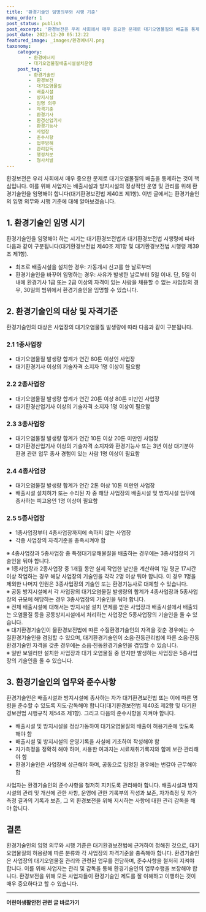 ```yaml
---
title: '환경기술인 임명의무와 시행 기준'
menu_order: 1
post_status: publish
post_excerpt: '환경보전은 우리 사회에서 매우 중요한 문제로 대기오염물질의 배출을 통제하는 것이 핵심입니다. 이를 위해 사업자는 배출시설과 방지시설의 정상적인 운영 및 관리를 위해 환경기술인을 임명해야 합니다 대기환경보전법 제40조 제1항 . 이번 글에서는 환경기술인의 임명 의무와 시행 기준에 대해 알아보겠습니다.'
post_date: 2023-12-20 05:12:22
featured_image: _images/환경에너지.png
taxonomy:
    category:
        - 환경에너지
        - 대기오염물질배출시설설치운영
    post_tag:
        - 환경기술인
        -  환경보전
        -  대기오염물질
        -  배출시설
        -  방지시설
        -  임명 의무
        -  자격기준
        -  환경기사
        -  환경산업기사
        -  환경기능사
        -  사업장
        -  준수사항
        -  업무방해
        -  관리감독
        -  행정처분
        -  형사처벌
---
```



환경보전은 우리 사회에서 매우 중요한 문제로 대기오염물질의 배출을 통제하는 것이 핵심입니다. 이를 위해 사업자는 배출시설과 방지시설의 정상적인 운영 및 관리를 위해 환경기술인을 임명해야 합니다(대기환경보전법 제40조 제1항). 이번 글에서는 환경기술인의 임명 의무와 시행 기준에 대해 알아보겠습니다.

## 1. 환경기술인 임명 시기

환경기술인을 임명해야 하는 시기는 대기환경보전법과 대기환경보전법 시행령에 따라 다음과 같이 구분됩니다(대기환경보전법 제40조 제1항 및 대기환경보전법 시행령 제39조 제1항).

- 최초로 배출시설을 설치한 경우: 가동개시 신고를 한 날로부터
- 환경기술인을 바꾸어 임명하는 경우: 사유가 발생한 날로부터 5일 이내. 단, 5일 이내에 환경기사 1급 또는 2급 이상의 자격이 있는 사람을 채용할 수 없는 사업장의 경우, 30일의 범위에서 환경기술인을 임명할 수 있습니다.

## 2. 환경기술인의 대상 및 자격기준

환경기술인의 대상은 사업장의 대기오염물질 발생량에 따라 다음과 같이 구분됩니다.

### 2.1 1종사업장

- 대기오염물질 발생량 합계가 연간 80톤 이상인 사업장
- 대기환경기사 이상의 기술자격 소지자 1명 이상이 필요함

### 2.2 2종사업장
- 대기오염물질 발생량 합계가 연간 20톤 이상 80톤 미만인 사업장
- 대기환경산업기사 이상의 기술자격 소지자 1명 이상이 필요함

### 2.3 3종사업장
- 대기오염물질 발생량 합계가 연간 10톤 이상 20톤 미만인 사업장
- 대기환경산업기사 이상의 기술자격 소지자와 환경기능사 또는 3년 이상 대기분야 환경 관련 업무 종사 경험이 있는 사람 1명 이상이 필요함

### 2.4 4종사업장
- 대기오염물질 발생량 합계가 연간 2톤 이상 10톤 미만인 사업장
- 배출시설 설치허가 또는 수리된 자 중 해당 사업장의 배출시설 및 방지시설 업무에 종사하는 피고용인 1명 이상이 필요함

### 2.5 5종사업장
- 1종사업장부터 4종사업장까지에 속하지 않는 사업장
- 각종 사업장의 자격기준을 충족시켜야 함

※ 4종사업장과 5종사업장 중 특정대기유해물질을 배출하는 경우에는 3종사업장의 기술인을 둬야 합니다.  
※ 1종사업장과 2종사업장 중 1개월 동안 실제 작업한 날만을 계산하여 1일 평균 17시간 이상 작업하는 경우 해당 사업장의 기술인을 각각 2명 이상 둬야 합니다. 이 경우 1명을 제외한 나머지 인원은 3종사업장의 기술인 또는 환경기능사로 대체할 수 있습니다.  
※ 공동 방지시설에서 각 사업장의 대기오염물질 발생량의 합계가 4종사업장과 5종사업장의 규모에 해당하는 경우 3종사업장의 기술인을 둬야 합니다.  
※ 전체 배출시설에 대해서는 방지시설 설치 면제를 받은 사업장과 배출시설에서 배출되는 오염물질 등을 공동방지시설에서 처리하는 사업장은 5종사업장의 기술인을 둘 수 있습니다.  
※ 대기환경기술인이 물환경보전법에 따른 수질환경기술인의 자격을 갖춘 경우에는 수질환경기술인을 겸임할 수 있으며, 대기환경기술인이 소음·진동관리법에 따른 소음·진동환경기술인 자격을 갖춘 경우에는 소음·진동환경기술인을 겸임할 수 있습니다.  
※ 일반 보일러만 설치한 사업장과 대기 오염물질 중 먼지만 발생하는 사업장은 5종사업장의 기술인을 둘 수 있습니다.

## 3. 환경기술인의 업무와 준수사항

환경기술인은 배출시설과 방지시설에 종사하는 자가 대기환경보전법 또는 이에 따른 명령을 준수할 수 있도록 지도·감독해야 합니다(대기환경보전법 제40조 제2항 및 대기환경보전법 시행규칙 제54조 제1항). 그리고 다음의 준수사항을 지켜야 합니다.

- 배출시설 및 방지시설을 정상가동하여 대기오염물질의 배출이 허용기준에 맞도록 해야 함
- 배출시설 및 방지시설의 운영기록을 사실에 기초하여 작성해야 함
- 자가측정을 정확히 해야 하며, 사용한 여과지는 시료채취기록지와 함께 보관·관리해야 함
- 환경기술인은 사업장에 상근해야 하며, 공동으로 임명된 경우에는 번갈아 근무해야 함

사업자는 환경기술인의 준수사항을 철저히 지키도록 관리해야 합니다. 배출시설과 방지시설의 관리 및 개선에 관한 사항, 운영에 관한 기록부의 작성과 보존, 자가측정 및 자가측정 결과의 기록과 보존, 그 외 환경보전을 위해 지시하는 사항에 대한 관리 감독을 해야 합니다. 

## 결론

환경기술인의 임명 의무와 시행 기준은 대기환경보전법에 근거하여 정해진 것으로, 대기오염물질의 허용량에 따른 분류와 각 사업장의 자격기준을 충족해야 합니다. 환경기술인은 사업장의 대기오염물질 관리와 관련된 업무를 전담하며, 준수사항을 철저히 지켜야 합니다. 이를 위해 사업자는 관리 및 감독을 통해 환경기술인의 업무수행을 보장해야 합니다. 환경보전을 위해 모든 사업자들이 환경기술인 제도를 잘 이해하고 이행하는 것이 매우 중요하다고 할 수 있습니다.
<!-- wp:separator -->
<hr class="wp-block-separator has-alpha-channel-opacity"/>
<!-- /wp:separator -->

<!-- wp:group {"backgroundColor":"base","layout":{"type":"constrained"}} -->
<div class="wp-block-group has-base-background-color has-background"><!-- wp:paragraph {"align":"center","fontSize":"medium"} -->
<p class="has-text-align-center has-large-font-size"><strong>어린이생활안전 관련 글 바로가기</strong></p>
<!-- /wp:paragraph -->


<!-- wp:latest-posts
{"categories":[{"id":30736,"count":19,"description":"","link":"https://uknowlaw.com/category/%ec%96%b4%eb%a6%b0%ec%9d%b4%ec%83%9d%ed%99%9c%ec%95%88%ec%a0%84/","name":"어린이생활안전","slug":"어린이생활안전","taxonomy":"category","parent":0,"meta":[],"_links":{"self":[{"href":"https://uknowlaw.com/wp-json/wp/v2/categories/30736"}],"collection":[{"href":"https://uknowlaw.com/wp-json/wp/v2/categories"}],"about":[{"href":"https://uknowlaw.com/wp-json/wp/v2/taxonomies/category"}],"wp:post_type":[{"href":"https://uknowlaw.com/wp-json/wp/v2/posts?categories=30736"}],"curies":[{"name":"wp","href":"https://api.w.org/{rel}","templated":true}]}}],"postsToShow":100,"excerptLength":28,"postLayout":"grid","columns":2,"featuredImageAlign":"left","featuredImageSizeSlug":"large","fontSize":"small"} /--></div>
<!-- /wp:group -->
